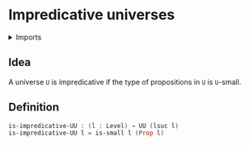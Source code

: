 # Impredicative universes

<details><summary>Imports</summary>
```agda
module foundation.impredicative-universes where
open import foundation.propositions
open import foundation.small-types
open import foundation.universe-levels
```
</details>

## Idea

A universe `U` is impredicative if the type of propositions in `U` is `U`-small.

## Definition

```agda
is-impredicative-UU : (l : Level) → UU (lsuc l)
is-impredicative-UU l = is-small l (Prop l)
```
